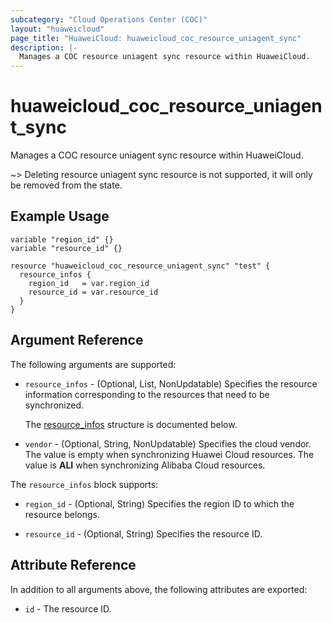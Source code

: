 ```yaml
---
subcategory: "Cloud Operations Center (COC)"
layout: "huaweicloud"
page_title: "HuaweiCloud: huaweicloud_coc_resource_uniagent_sync"
description: |-
  Manages a COC resource uniagent sync resource within HuaweiCloud.
---
```


# huaweicloud_coc_resource_uniagent_sync

Manages a COC resource uniagent sync resource within HuaweiCloud.

~> Deleting resource uniagent sync resource is not supported, it will only be removed from the state.

## Example Usage

```hcl
variable "region_id" {}
variable "resource_id" {}

resource "huaweicloud_coc_resource_uniagent_sync" "test" {
  resource_infos {
    region_id   = var.region_id
    resource_id = var.resource_id
  }
}
```

## Argument Reference

The following arguments are supported:

* `resource_infos` - (Optional, List, NonUpdatable) Specifies the resource information corresponding to the resources
 that need to be synchronized.

  The [resource_infos](#resource_infos_struct) structure is documented below.

* `vendor` - (Optional, String, NonUpdatable) Specifies the cloud vendor.
  The value is empty when synchronizing Huawei Cloud resources. The value is **ALI** when synchronizing Alibaba Cloud
  resources.

<a name="resource_infos_struct"></a>
The `resource_infos` block supports:

* `region_id` - (Optional, String) Specifies the region ID to which the resource belongs.

* `resource_id` - (Optional, String) Specifies the resource ID.

## Attribute Reference

In addition to all arguments above, the following attributes are exported:

* `id` - The resource ID.
